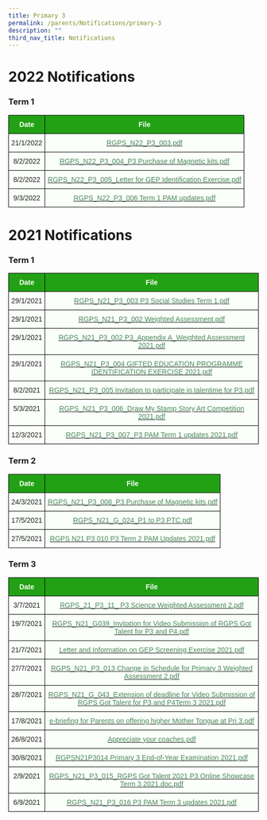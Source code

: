 ```yaml
---
title: Primary 3
permalink: /parents/Notifications/primary-3
description: ""
third_nav_title: Notifications
---
```

# 2022 Notifications

### Term 1

<style type="text/css">
.tg  {border-collapse:collapse;border-spacing:0;}
.tg td{border-color:black;border-style:solid;border-width:1px;font-family:Arial, sans-serif;font-size:14px;
  overflow:hidden;padding:10px 5px;word-break:normal;}
.tg th{border-color:black;border-style:solid;border-width:1px;font-family:Arial, sans-serif;font-size:14px;
  font-weight:normal;overflow:hidden;padding:10px 5px;word-break:normal;}
.tg .tg-pk3b{background-color:#FBFFFA;color:#222;text-align:center;vertical-align:top}
.tg .tg-1h0n{background-color:#22A114;color:#FBFFFA;font-weight:bold;text-align:center;vertical-align:top}
.tg .tg-gbal{background-color:#FBFFFA;color:#49875C;text-align:center;text-decoration:underline;vertical-align:top}
</style>
<table class="tg">
<thead>
  <tr>
    <th class="tg-1h0n">Date</th>
    <th class="tg-1h0n">File</th>
  </tr>
</thead>
<tbody>
  <tr>
    <td class="tg-pk3b">21/1/2022</td>
    <td class="tg-gbal"><a href="/files/RGPS_N22_P3_003.pdf"><span style="font-weight:400;color:#49875C">RGPS_N22_P3_003.pdf</span></a><br></td>
  </tr>
  <tr>
    <td class="tg-pk3b">8/2/2022</td>
    <td class="tg-gbal"><a href="/files/RGPS_N22_P3_004_P3%20Purchase%20of%20Magnetic%20kits.pdf"><span style="font-weight:400;color:#49875C">RGPS_N22_P3_004_P3 Purchase of Magnetic kits.pdf</span></a><br></td>
  </tr>
  <tr>
    <td class="tg-pk3b">8/2/2022</td>
    <td class="tg-gbal"><a href="/files/RGPS_N22_P3_005_Letter%20for%20GEP%20Identification%20Exercise.pdf"><span style="font-weight:400;color:#49875C">RGPS_N22_P3_005_Letter for GEP Identification Exercise.pdf</span></a><br></td>
  </tr>
  <tr>
    <td class="tg-pk3b">9/3/2022</td>
    <td class="tg-gbal"><a href="[](/files/RGPS_N22_P3_006%20Term%201%20PAM%20updates.pdf)"><span style="font-weight:400;color:#49875C">RGPS_N22_P3_006 Term 1 PAM updates.pdf</span></a><br></td>
  </tr>
</tbody>
</table>

# 2021 Notifications
### Term 1

<style type="text/css">
.tg  {border-collapse:collapse;border-spacing:0;}
.tg td{border-color:black;border-style:solid;border-width:1px;font-family:Arial, sans-serif;font-size:14px;
  overflow:hidden;padding:10px 5px;word-break:normal;}
.tg th{border-color:black;border-style:solid;border-width:1px;font-family:Arial, sans-serif;font-size:14px;
  font-weight:normal;overflow:hidden;padding:10px 5px;word-break:normal;}
.tg .tg-pk3b{background-color:#FBFFFA;color:#222;text-align:center;vertical-align:top}
.tg .tg-1h0n{background-color:#22A114;color:#FBFFFA;font-weight:bold;text-align:center;vertical-align:top}
.tg .tg-gbal{background-color:#FBFFFA;color:#49875C;text-align:center;text-decoration:underline;vertical-align:top}
</style>
<table class="tg">
<thead>
  <tr>
    <th class="tg-1h0n">Date</th>
    <th class="tg-1h0n">File</th>
  </tr>
</thead>
<tbody>
  <tr>
    <td class="tg-pk3b">29/1/2021</td>
    <td class="tg-gbal"><a href="/files/RGPS_N21_P3_003%20P3%20Social%20Studies%20Term%201.pdf"><span style="font-weight:400;color:#49875C">RGPS_N21_P3_003 P3 Social Studies Term 1.pdf</span></a><span style="color:#222;background-color:#FBFFFA"> </span><br></td>
  </tr>
  <tr>
    <td class="tg-pk3b">29/1/2021</td>
    <td class="tg-gbal"><a href="/files/RGPS_N21_P3_002%20Weighted%20Assessment.pdf"><span style="font-weight:400;color:#49875C">RGPS_N21_P3_002 Weighted Assessment.pdf</span></a><span style="color:#222;background-color:#FBFFFA"> </span><br></td>
  </tr>
  <tr>
    <td class="tg-pk3b">29/1/2021</td>
    <td class="tg-gbal"><a href="/files/RGPS_N21_P3_002%20P3_Appendix%20A_Weighted%20Assessment%202021.pdf"><span style="font-weight:400;color:#49875C">RGPS_N21_P3_002 P3_Appendix A_Weighted Assessment 2021.pdf</span></a><span style="color:#222;background-color:#FBFFFA"> </span><br></td>
  </tr>
  <tr>
    <td class="tg-pk3b">29/1/2021</td>
    <td class="tg-gbal"><a href="/files/RGPS_N21_P3_004%20GIFTED%20EDUCATION%20PROGRAMME%20IDENTIFICATION%20EXERCISE%202021.pdf"><span style="font-weight:400;color:#49875C">RGPS_N21_P3_004 GIFTED EDUCATION PROGRAMME IDENTIFICATION EXERCISE 2021.pdf</span></a><span style="color:#222;background-color:#FBFFFA"> </span><br></td>
  </tr>
  <tr>
    <td class="tg-pk3b">8/2/2021</td>
    <td class="tg-gbal"><a href="/files/RGPS_N21_P3_005%20%20Invitation%20to%20participate%20in%20talentime%20for%20P3.pdf"><span style="font-weight:400;color:#49875C">RGPS_N21_P3_005 Invitation to participate in talentime for P3.pdf</span></a><br></td>
  </tr>
  <tr>
    <td class="tg-pk3b">5/3/2021</td>
    <td class="tg-gbal"><a href="/files/RGPS_N21_P3_006_Draw%20My%20Stamp%20Story%20Art%20Competition%202021.pdf"><span style="font-weight:400;color:#49875C">RGPS_N21_P3_006_Draw My Stamp Story Art Competition 2021.pdf</span></a><br></td>
  </tr>
  <tr>
    <td class="tg-pk3b">12/3/2021</td>
    <td class="tg-gbal"><a href="/files/RGPS_N21_P3_007_P3%20PAM%20Term%201%20updates%202021.pdf"><span style="font-weight:400;color:#49875C">RGPS_N21_P3_007_P3 PAM Term 1 updates 2021.pdf</span></a></td>
  </tr>
</tbody>
</table>

### Term 2

<style type="text/css">
.tg  {border-collapse:collapse;border-spacing:0;}
.tg td{border-color:black;border-style:solid;border-width:1px;font-family:Arial, sans-serif;font-size:14px;
  overflow:hidden;padding:10px 5px;word-break:normal;}
.tg th{border-color:black;border-style:solid;border-width:1px;font-family:Arial, sans-serif;font-size:14px;
  font-weight:normal;overflow:hidden;padding:10px 5px;word-break:normal;}
.tg .tg-pk3b{background-color:#FBFFFA;color:#222;text-align:center;vertical-align:top}
.tg .tg-1h0n{background-color:#22A114;color:#FBFFFA;font-weight:bold;text-align:center;vertical-align:top}
.tg .tg-gbal{background-color:#FBFFFA;color:#49875C;text-align:center;text-decoration:underline;vertical-align:top}
</style>
<table class="tg">
<thead>
  <tr>
    <th class="tg-1h0n">Date</th>
    <th class="tg-1h0n">File</th>
  </tr>
</thead>
<tbody>
  <tr>
    <td class="tg-pk3b">24/3/2021</td>
    <td class="tg-gbal"><a href="/files/RGPS_N21_P3_008_P3%20Purchase%20of%20Magnetic%20kits.pdf"><span style="font-weight:400;color:#49875C">RGPS_N21_P3_008_P3 Purchase of Magnetic kits.pdf</span></a><br></td>
  </tr>
  <tr>
    <td class="tg-pk3b">17/5/2021</td>
    <td class="tg-gbal"><a href="/files/RGPS_N21_G_024_P1%20to%20P3%20PTC.pdf"><span style="font-weight:400;color:#49875C">RGPS_N21_G_024_P1 to P3 PTC.pdf</span></a><br></td>
  </tr>
  <tr>
    <td class="tg-pk3b">27/5/2021</td>
    <td class="tg-gbal"><a href="/files/RGPS%20N21%20P3%20010%20P3%20Term%202%20PAM%20Updates%202021.pdf"><span style="font-weight:400;color:#49875C">RGPS N21 P3 010 P3 Term 2 PAM Updates 2021.pdf</span></a><br></td>
  </tr>
</tbody>
</table>

### Term 3

<style type="text/css">
.tg  {border-collapse:collapse;border-spacing:0;}
.tg td{border-color:black;border-style:solid;border-width:1px;font-family:Arial, sans-serif;font-size:14px;
  overflow:hidden;padding:10px 5px;word-break:normal;}
.tg th{border-color:black;border-style:solid;border-width:1px;font-family:Arial, sans-serif;font-size:14px;
  font-weight:normal;overflow:hidden;padding:10px 5px;word-break:normal;}
.tg .tg-pk3b{background-color:#FBFFFA;color:#222;text-align:center;vertical-align:top}
.tg .tg-1h0n{background-color:#22A114;color:#FBFFFA;font-weight:bold;text-align:center;vertical-align:top}
.tg .tg-gbal{background-color:#FBFFFA;color:#49875C;text-align:center;text-decoration:underline;vertical-align:top}
</style>
<table class="tg">
<thead>
  <tr>
    <th class="tg-1h0n">Date  </th>
    <th class="tg-1h0n">File</th>
  </tr>
</thead>
<tbody>
  <tr>
    <td class="tg-pk3b">3/7/2021</td>
    <td class="tg-gbal"><a href="/files/RGPS_21_P3_11_%20P3%20Science%20Weighted%20Assessment%202.pdf"><span style="font-weight:400;color:#49875C">RGPS_21_P3_11_ P3 Science Weighted Assessment 2.pdf</span></a><br></td>
  </tr>
  <tr>
    <td class="tg-pk3b">19/7/2021</td>
    <td class="tg-gbal"><a href="/files/RGPS_N21_G039_Invitation%20for%20Video%20Submission%20of%20RGPS%20Got%20Talent%20for%20P3%20and%20P4.pdf"><span style="font-weight:400;color:#49875C">RGPS_N21_G039_Invitation for Video Submission of RGPS Got Talent for P3 and P4.pdf</span></a><br></td>
  </tr>
  <tr>
    <td class="tg-pk3b">21/7/2021</td>
    <td class="tg-gbal"><a href="/files/Letter%20and%20Information%20on%20GEP%20Screening%20Exercise%202021.pdf"><span style="font-weight:400;color:#49875C">Letter and Information on GEP Screening Exercise 2021.pdf</span></a><br></td>
  </tr>
  <tr>
    <td class="tg-pk3b">27/7/2021</td>
    <td class="tg-gbal"><a href="/files/RGPS_N21_P3_013%20Change%20in%20Schedule%20for%20Primary%203%20Weighted%20Assessment%202.pdf"><span style="font-weight:400;color:#49875C">RGPS_N21_P3_013 Change in Schedule for Primary 3 Weighted Assessment 2.pdf</span></a><br></td>
  </tr>
  <tr>
    <td class="tg-pk3b">28/7/2021</td>
    <td class="tg-gbal"><a href="/files/RGPS_N21_G_043_Extension%20of%20deadline%20for%20Video%20Submission%20of%20RGPS%20Got%20Talent%20for%20P3%20and%20P4.pdf"><span style="font-weight:400;color:#49875C">RGPS_N21_G_043_Extension of deadline for Video Submission of RGPS Got Talent for P3 and P4Term 3 2021.pdf</span></a><br></td>
  </tr>
  <tr>
    <td class="tg-pk3b">17/8/2021</td>
    <td class="tg-gbal"><a href="/files/e-briefing%20for%20Parents%20on%20offering%20higher%20Mother%20Tongue%20at%20Pri%203.pdf"><span style="font-weight:400;color:#49875C">e-briefing for Parents on offering higher Mother Tongue at Pri 3.pdf</span></a><br></td>
  </tr>
  <tr>
    <td class="tg-pk3b">26/8/2021</td>
    <td class="tg-gbal"><a href="/files/Appreciate%20your%20coaches.pdf"><span style="font-weight:400;color:#49875C">Appreciate your coaches.pdf</span></a><br></td>
  </tr>
  <tr>
    <td class="tg-pk3b">30/8/2021</td>
    <td class="tg-gbal"><a href="/files/RGPSN21P3014%20Primary%203%20End-of-Year%20Examination%202021.pdf"><span style="font-weight:400;color:#49875C">RGPSN21P3014 Primary 3 End-of-Year Examination 2021.pdf</span></a><br></td>
  </tr>
  <tr>
    <td class="tg-pk3b">2/9/2021</td>
    <td class="tg-gbal"><a href="/files/RGPS_N21_P3_015_RGPS%20Got%20Talent%202021%20P3%20Online%20Showcase%20Term%203%202021.pdf"><span style="font-weight:400;color:#49875C">RGPS_N21_P3_015_RGPS Got Talent 2021 P3 Online Showcase Term 3 2021.doc.pdf</span></a><br></td>
  </tr>
  <tr>
    <td class="tg-pk3b">6/9/2021</td>
    <td class="tg-gbal"><a href="/files/RGPS_N21_P3_016%20P3%20PAM%20Term%203%20updates%202021.pdf"><span style="font-weight:400;color:#49875C">RGPS_N21_P3_016 P3 PAM Term 3 updates 2021.pdf</span></a><br></td>
  </tr>
</tbody>
</table>
